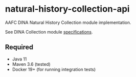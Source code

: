 # natural-history-collection-api

AAFC DINA Natural History Collection module implementation.

See DINA Collection module [specifications](https://github.com/DINA-Web/collection-specs).

## Required

* Java 11
* Maven 3.6 (tested)
* Docker 19+ (for running integration tests)

